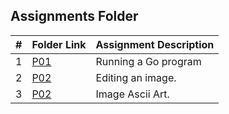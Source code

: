 ##  Assignments Folder

|   #   | Folder Link | Assignment Description |
| :---: | ----------- | ---------------------- |
|  1    | [P01](https://github.com/Sudhir0228/4143-PLC/tree/main/Assignment/P01)| Running a Go program |
|  2    | [P02](https://github.com/Sudhir0228/4143-PLC/tree/main/Assignment/P02)| Editing an image. |
|  3    | [P02](https://github.com/Sudhir0228/4143-PLC/tree/main/Assignment/P03)| Image Ascii Art. |

